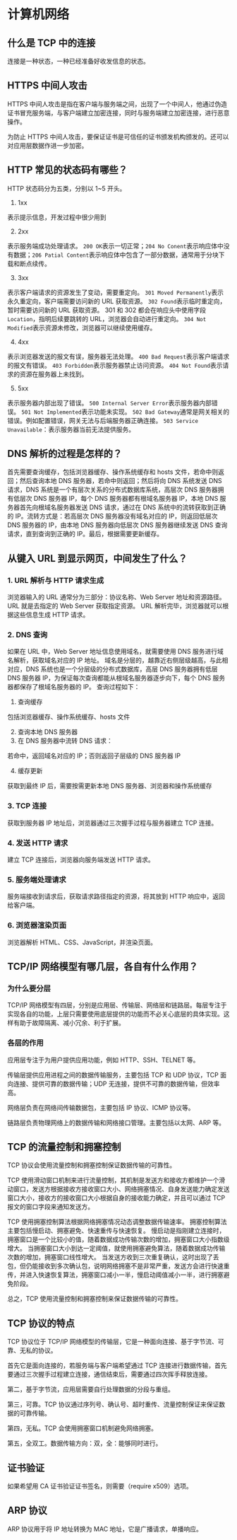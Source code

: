 # 计算机网络

## 什么是 TCP 中的连接
连接是一种状态，一种已经准备好收发信息的状态。

## HTTPS 中间人攻击

HTTPS 中间人攻击是指在客户端与服务端之间，出现了一个中间人，他通过伪造证书冒充服务端，与客户端建立加密连接，同时与服务端建立加密连接，进行恶意操作。

为防止 HTTPS 中间人攻击，要保证证书是可信任的证书颁发机构颁发的。还可以对应用层数据作进一步加密。

## HTTP 常见的状态码有哪些？

HTTP 状态码分为五类，分别以 1~5 开头。

1. 1xx

表示提示信息，开发过程中很少用到

2. 2xx

表示服务端成功处理请求。
`200 OK`表示一切正常；`204 No Conent`表示响应体中没有数据；`206 Patial Content`表示响应体中包含了一部分数据，通常用于分块下载和断点续传。

3. 3xx

表示客户端请求的资源发生了变动，需要重定向。
`301 Moved Permanently`表示永久重定向，客户端需要访问新的 URL 获取资源。
`302 Found`表示临时重定向，暂时需要访问新的 URL 获取资源。
301 和 302 都会在响应头中使用字段 `Location`，指明后续要跳转的 URL，浏览器会自动进行重定向。
`304 Not Modified`表示资源未修改，浏览器可以继续使用缓存。

4. 4xx

表示浏览器发送的报文有误，服务器无法处理。
`400 Bad Request`表示客户端请求的报文有错误。
`403 Forbidden`表示服务器禁止访问资源。
`404 Not Found`表示请求的资源在服务器上未找到。

5. 5xx

表示服务器内部出现了错误。
`500 Internal Server Error`表示服务器内部错误。
`501 Not Implemented`表示功能未实现。
`502 Bad Gateway`通常是网关相关的错误。例如配置错误，网关无法与后端服务器正确连接。
`503 Service Unavailable`：表示服务器当前无法提供服务。

## DNS 解析的过程是怎样的？

首先需要查询缓存，包括浏览器缓存、操作系统缓存和 hosts 文件，若命中则返回；然后查询本地 DNS 服务器，若命中则返回；然后将向 DNS 系统发送 DNS 请求，DNS 系统是一个有层次关系的分布式数据库系统，高层次 DNS 服务器拥有低层次 DNS 服务器 IP，每个 DNS 服务器都有根域名服务器 IP，本地 DNS 服务器首先向根域名服务器发送 DNS 请求，通过在 DNS 系统中的流转获取到正确的 IP。流转方式是：若高层次 DNS 服务器没有域名对应的 IP，则返回低层次 DNS 服务器的 IP，由本地 DNS 服务器向低层次 DNS 服务器继续发送 DNS 查询请求，直到查询到正确的 IP。最后，根据需要更新缓存。

## 从键入 URL 到显示网页，中间发生了什么？

### 1. URL 解析与 HTTP 请求生成

浏览器输入的 URL 通常分为三部分：协议名称、Web Server 地址和资源路径。URL 就是去指定的 Web Server 获取指定资源。
URL 解析完毕，浏览器就可以根据这些信息生成 HTTP 请求。

### 2. DNS 查询

如果在 URL 中，Web Server 地址信息使用域名，就需要使用 DNS 服务进行域名解析，获取域名对应的 IP 地址。
域名是分层的，越靠近右侧层级越高，与此相对应，DNS 系统也是一个分层级的分布式数据库，高层 DNS 服务器拥有低层 DNS 服务器 IP，为保证每次查询都能从根域名服务器逐步向下，每个 DNS 服务器都保存了根域名服务器的 IP。
查询过程如下：

1. 查询缓存

包括浏览器缓存、操作系统缓存、hosts 文件

2. 查询本地 DNS 服务器
3. 在 DNS 服务器中流转 DNS 请求：

若命中，返回域名对应的 IP；否则返回子层级的 DNS 服务器 IP

4. 缓存更新

获取到最终 IP 后，需要按需更新本地 DNS 服务器、浏览器和操作系统缓存

### 3. TCP 连接

获取到服务器 IP 地址后，浏览器通过三次握手过程与服务器建立 TCP 连接。

### 4. 发送 HTTP 请求

建立 TCP 连接后，浏览器向服务端发送 HTTP 请求。

### 5. 服务端处理请求

服务端接收到请求后，获取请求路径指定的资源，将其放到 HTTP 响应中，返回给客户端。

### 6. 浏览器渲染页面

浏览器解析 HTML、CSS、JavaScript，并渲染页面。

## TCP/IP 网络模型有哪几层，各自有什么作用？

### 为什么要分层

TCP/IP 网络模型有四层，分别是应用层、传输层、网络层和链路层。每层专注于实现各自的功能，上层只需要使用底层提供的功能而不必关心底层的具体实现。这样有助于故障隔离、减小冗余、利于扩展。

### 各层的作用

应用层专注于为用户提供应用功能，例如 HTTP、SSH、TELNET 等。

传输层提供应用进程之间的数据传输服务，主要包括 TCP 和 UDP 协议，TCP 面向连接、提供可靠的数据传输；UDP 无连接，提供不可靠的数据传输，但效率高。

网络层负责在网络间传输数据包，主要包括 IP 协议、ICMP 协议等。

链路层负责物理网络上的数据传输和网络接口管理。主要包括以太网、ARP 等。

## TCP 的流量控制和拥塞控制

TCP 协议会使用流量控制和拥塞控制保证数据传输的可靠性。

TCP 使用滑动窗口机制来进行流量控制，其机制是发送方和接收方都维护一个滑动窗口，发送方根据接收方接收窗口大小、网络拥塞情况、自身发送能力确定发送窗口大小，接收方的接收窗口大小根据自身的接收能力确定，并且可以通过 TCP 报文的窗口字段来通知发送方。

TCP 使用拥塞控制算法根据网络拥塞情况动态调整数据传输速率。
拥塞控制算法主要包括慢启动、拥塞避免、快速重传与快速恢复。
慢启动是指刚建立连接时，拥塞窗口是一个比较小的值，随着数据成功传输次数的增加，拥塞窗口大小指数级增大。
当拥塞窗口大小到达一定阈值，就使用拥塞避免算法，随着数据成功传输次数的增加，拥塞窗口线性增大。
当发送方收到三次重复确认，这时出现了丢包，但仍能接收到多次确认包，说明网络拥塞不是非常严重，发送方会进行快速重传，并进入快速恢复算法，拥塞窗口减小一半，慢启动阈值减小一半，进行拥塞避免阶段。

总之，TCP 使用流量控制和拥塞控制来保证数据传输的可靠性。

## TCP 协议的特点

TCP 协议位于 TCP/IP 网络模型的传输层，它是一种面向连接、基于字节流、可靠、无私的协议。

首先它是面向连接的，若服务端与客户端希望通过 TCP 连接进行数据传输，首先要通过三次握手过程建立连接，通信结束后，需要通过四次挥手释放连接。

第二，基于字节流，应用层需要自行处理数据的分段与重组。

第三，可靠。TCP 协议通过序列号、确认号、超时重传、流量控制保证来保证数据的可靠传输。

第四，无私。TCP 会使用拥塞窗口机制避免网络拥塞。

第五，全双工。数据传输方向：双，全：能够同时进行。

## 证书验证
如果希望用 CA 证书验证证书签名，则需要（require x509）选项。

## ARP 协议
ARP 协议用于将 IP 地址转换为 MAC 地址，它是广播请求，单播响应。
